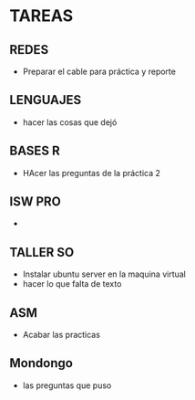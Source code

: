 
# TAREAS

## REDES
- Preparar el cable para práctica y reporte

## LENGUAJES
- hacer las cosas que dejó

## BASES R
- HAcer las preguntas de la práctica 2

## ISW PRO
- 

## TALLER SO
- Instalar ubuntu server en la maquina virtual
- hacer lo que falta de texto

## ASM
- Acabar las practicas

## Mondongo
- las preguntas que puso

